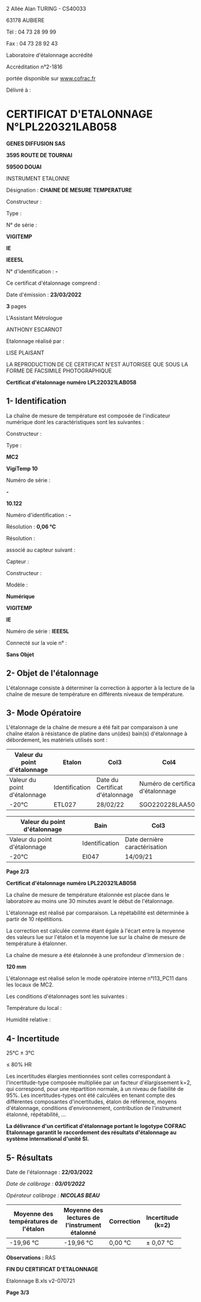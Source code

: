 2 Allée Alan TURING - CS40033

63178 AUBIERE

Tél : 04 73 28 99 99

Fax : 04 73 28 92 43


Laboratoire d'étalonnage accrédité

Accréditation n°2-1816

portée disponible sur www.cofrac.fr


Délivré à :

# **CERTIFICAT D'ETALONNAGE** **N°LPL220321LAB058**

**GENES DIFFUSION SAS**

**3595 ROUTE DE TOURNAI**

**59500  DOUAI**


INSTRUMENT ETALONNE

Désignation : **CHAINE DE MESURE TEMPERATURE**


Constructeur :

Type :

N° de série :


**VIGITEMP**

**IE**

**IEEE5L**


N° d'identification : **-**

Ce certificat d'étalonnage comprend :


Date d'émission : **23/03/2022**

**3** pages

L'Assistant Métrologue

ANTHONY ESCARNOT


Etalonnage réalisé par :


LISE PLAISANT


LA REPRODUCTION DE CE CERTIFICAT N'EST AUTORISEE QUE SOUS LA FORME DE FACSIMILE PHOTOGRAPHIQUE

**Certificat d'étalonnage numéro LPL220321LAB058**
## **1- Identification**

La chaîne de mesure de température est composée de l'indicateur numérique dont les caractéristiques
sont les suivantes :


Constructeur :

Type :


**MC2**

**VigiTemp 10**


Numéro de série :

**-**


**10.122**


Numéro d'identification : **-**

Résolution : **0,06 °C**


Résolution :


associé au capteur suivant :

Capteur :

Constructeur :

Modèle :


**Numérique**

**VIGITEMP**

**IE**


Numéro de série : **IEEE5L**


Connecté sur la voie n° :


**Sans Objet**

## **2- Objet de l'étalonnage**

L'étalonnage consiste à déterminer la correction à apporter à la lecture de la chaîne de mesure de
température en différents niveaux de température.
## **3- Mode Opératoire**

L'étalonnage de la chaîne de mesure a été fait par comparaison à une chaîne étalon à résistance de
platine dans un(des) bain(s) d'étalonnage à débordement, les matériels utilisés sont :


|Valeur du point d'étalonnage|Etalon|Col3|Col4|
|---|---|---|---|
|Valeur du point d'étalonnage|Identification|Date du<br>Certificat<br>d'étalonnage|Numéro de certificat d'étalonnage|
|-20°C|ETL027|28/02/22|SGO220228LAA502|


|Valeur du point d'étalonnage|Bain|Col3|
|---|---|---|
|Valeur du point d'étalonnage|Identification|Date dernière caractérisation|
|-20°C|EI047|14/09/21|


**Page 2/3**



**Certificat d'étalonnage numéro LPL220321LAB058**

La chaîne de mesure de température étalonnée est placée dans le laboratoire au moins une 30 minutes
avant le début de l'étalonnage.

L'étalonnage est réalisé par comparaison. La répétabilité est déterminée à partir de 10 répétitions.

La correction est calculée comme étant égale à l'écart entre la moyenne des valeurs lue sur l'étalon et la
moyenne lue sur la chaîne de mesure de température à étalonner.


La chaîne de mesure a été étalonnée à une profondeur d'immersion de :


**120 mm**


L'étalonnage est réalisé selon le mode opératoire interne n°I13_PC11 dans les locaux de MC2.

Les conditions d'étalonnages sont les suivantes :


Température du local :

Humidité relative :
## **4- Incertitude**


25°C ± 3°C

≤ 80% HR


Les incertitudes élargies mentionnées sont celles correspondant à l'incertitude-type composée multipliée
par un facteur d'élargissement k=2, qui correspond, pour une répartition normale, à un niveau de fiabilité
de 95%. Les incertitudes-types ont été calculées en tenant compte des différentes composantes
d'incertitudes, étalon de référence, moyens d'étalonnage, conditions d'environnement, contribution de
l'instrument étalonné, répétabilité, ...

**La délivrance d'un certificat d'étalonnage portant le logotype COFRAC Etalonnage garantit le**
**raccordement des résultats d'étalonnage au système international d'unité SI.**
## **5- Résultats**


Date de l'étalonnage : **22/03/2022**

_Date de calibrage :_ _**03/01/2022**_


_Opérateur calibrage :_ _**NICOLAS BEAU**_





|Moyenne des<br>températures de<br>l'étalon|Moyenne des<br>lectures de<br>l'instrument<br>étalonné|Correction|Incertitude<br>(k=2)|
|---|---|---|---|
|-19,96 °C|-19,96 °C|0,00 °C|± 0,07 °C|


**Observations :** RAS

**FIN DU CERTIFICAT D'ETALONNAGE**

Etalonnage B.xls v2-070721


**Page 3/3**

